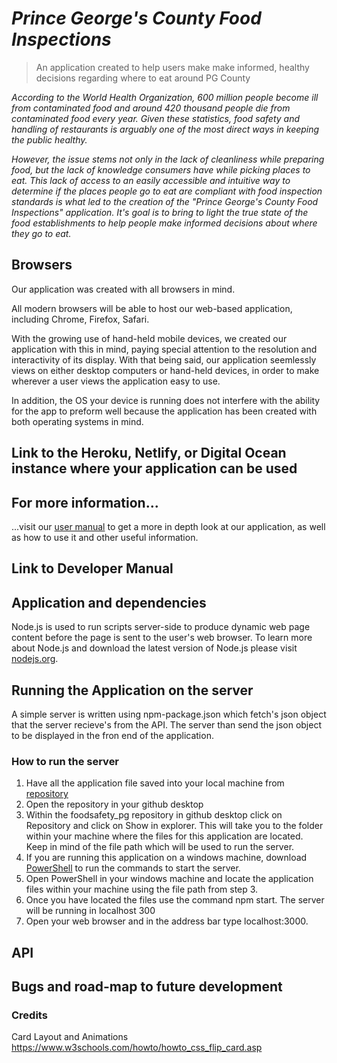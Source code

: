 # _Prince George's County Food Inspections_
> An application created to help users make make informed, healthy decisions regarding where to eat around PG County

*According to the World Health Organization, 600 million people become ill from contaminated food and around 420 thousand people die from contaminated food every year. Given these statistics, food safety and handling of restaurants is arguably one of the most direct ways in keeping the public healthy.*

*However, the issue stems not only in the lack of cleanliness while preparing food, but the lack of knowledge consumers have while picking places to eat. This lack of access to an easily accessible and intuitive way to determine if the places people go to eat are compliant with food inspection standards is what led to the creation of the "Prince George's County Food Inspections" application. It's goal is to bring to light the true state of the food establishments to help people make informed decisions about where they go to eat.*

## Browsers
Our application was created with all browsers in mind.

All modern browsers will be able to host our web-based application, including Chrome, Firefox, Safari. 

With the growing use of hand-held mobile devices, we created our application with this in mind, paying special attention to the resolution and interactivity of its display. With that being said, our application seemlessly views on either desktop computers or hand-held devices, in order to make wherever a user views the application easy to use. 

In addition, the OS your device is running does not interfere with the ability for the app to preform well because the application has been created with both operating systems in mind. 

## Link to the Heroku, Netlify, or Digital Ocean instance where your application can be used

## For more information...
...visit our [user manual](https://docs.google.com/document/d/1aExevIRlfnRhYMZTf55YC05FRbZzYaYNl-uxGEv27YQ/edit?usp=sharing) to get a more in depth look at our application, as well as how to use it and other useful information. 

## Link to Developer Manual
## Application and dependencies
Node.js is used to run scripts server-side to produce dynamic web page content before the page is sent to the user's web browser. To learn more about Node.js and download the latest version of Node.js please visit [nodejs.org](https://nodejs.org/en/). 
## Running the Application on the server 
A simple server is written using npm-package.json which fetch's json object that the server recieve's from the API. The server than send the json object to be displayed in the fron end of the application. 
### How to run the server 
1. Have all the application file saved into your local machine from [repository ](https://github.com/jakecupani/foodsafety_pg)
2. Open the repository in your github desktop 
3. Within the foodsafety_pg repository in github desktop click on Repository and click on Show in explorer. This will take you to the folder within your machine where the files for this application are located. Keep in mind of the file path which will be used to run the server. 
4. If you are running this application on a windows machine, download [PowerShell](https://docs.microsoft.com/en-us/skypeforbusiness/set-up-your-computer-for-windows-powershell/download-and-install-windows-powershell-5-1) to run the commands to start the server. 
5. Open PowerShell in your windows machine and locate the application files within your machine using the file path from step 3.
6. Once you have located the files use the command npm start. The server will be running in localhost 300 
7. Open your web browser and in the address bar type localhost:3000. 
## API 
## Bugs and road-map to future development 
### Credits
Card Layout and Animations
https://www.w3schools.com/howto/howto_css_flip_card.asp